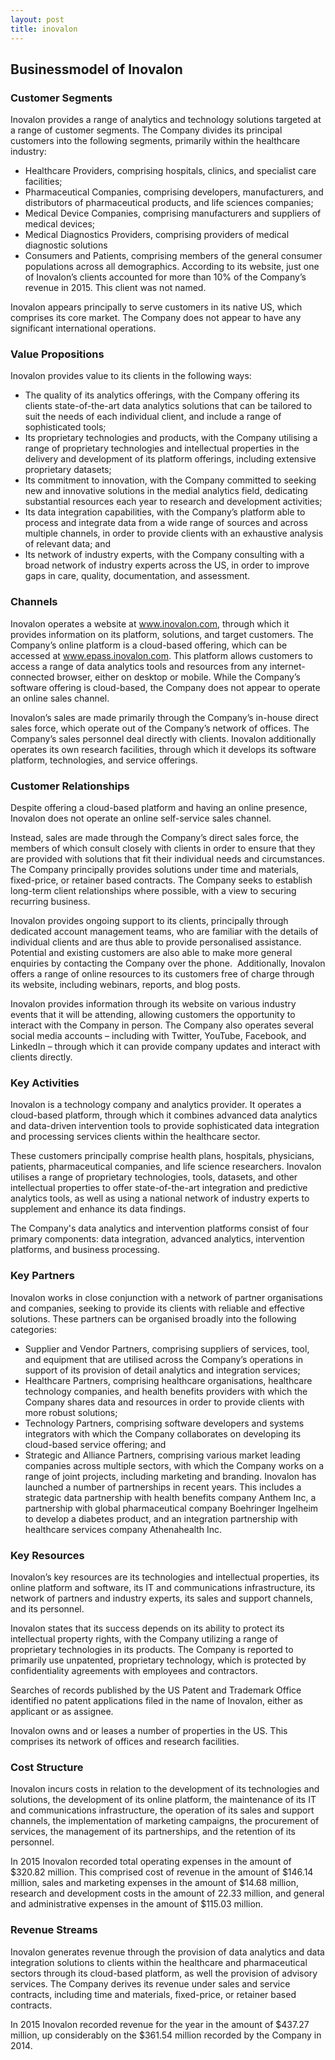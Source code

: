 ```yaml
---
layout: post
title: inovalon
---
```


Businessmodel of Inovalon
--------------------------

### Customer Segments

Inovalon provides a range of analytics and technology solutions targeted at a range of customer segments. The Company divides its principal customers into the following segments, primarily within the healthcare industry:

 * Healthcare Providers, comprising hospitals, clinics, and specialist care facilities;
* Pharmaceutical Companies, comprising developers, manufacturers, and distributors of pharmaceutical products, and life sciences companies;
* Medical Device Companies, comprising manufacturers and suppliers of medical devices;
* Medical Diagnostics Providers, comprising providers of medical diagnostic solutions
* Consumers and Patients, comprising members of the general consumer populations across all demographics.
 According to its website, just one of Inovalon’s clients accounted for more than 10% of the Company’s revenue in 2015. This client was not named.

Inovalon appears principally to serve customers in its native US, which comprises its core market. The Company does not appear to have any significant international operations.

### Value Propositions

Inovalon provides value to its clients in the following ways:

 * The quality of its analytics offerings, with the Company offering its clients state-of-the-art data analytics solutions that can be tailored to suit the needs of each individual client, and include a range of sophisticated tools;
* Its proprietary technologies and products, with the Company utilising a range of proprietary technologies and intellectual properties in the delivery and development of its platform offerings, including extensive proprietary datasets;
* Its commitment to innovation, with the Company committed to seeking new and innovative solutions in the medial analytics field, dedicating substantial resources each year to research and development activities;
* Its data integration capabilities, with the Company’s platform able to process and integrate data from a wide range of sources and across multiple channels, in order to provide clients with an exhaustive analysis of relevant data; and
* Its network of industry experts, with the Company consulting with a broad network of industry experts across the US, in order to improve gaps in care, quality, documentation, and assessment.
 ### Channels

Inovalon operates a website at www.inovalon.com, through which it provides information on its platform, solutions, and target customers. The Company’s online platform is a cloud-based offering, which can be accessed at www.epass.inovalon.com. This platform allows customers to access a range of data analytics tools and resources from any internet-connected browser, either on desktop or mobile. While the Company’s software offering is cloud-based, the Company does not appear to operate an online sales channel.

Inovalon’s sales are made primarily through the Company’s in-house direct sales force, which operate out of the Company’s network of offices. The Company’s sales personnel deal directly with clients. Inovalon additionally operates its own research facilities, through which it develops its software platform, technologies, and service offerings.

### Customer Relationships

Despite offering a cloud-based platform and having an online presence, Inovalon does not operate an online self-service sales channel.

Instead, sales are made through the Company’s direct sales force, the members of which consult closely with clients in order to ensure that they are provided with solutions that fit their individual needs and circumstances. The Company principally provides solutions under time and materials, fixed-price, or retainer based contracts. The Company seeks to establish long-term client relationships where possible, with a view to securing recurring business.

Inovalon provides ongoing support to its clients, principally through dedicated account management teams, who are familiar with the details of individual clients and are thus able to provide personalised assistance. Potential and existing customers are also able to make more general enquiries by contacting the Company over the phone.  Additionally, Inovalon offers a range of online resources to its customers free of charge through its website, including webinars, reports, and blog posts.

Inovalon provides information through its website on various industry events that it will be attending, allowing customers the opportunity to interact with the Company in person. The Company also operates several social media accounts – including with Twitter, YouTube, Facebook, and LinkedIn – through which it can provide company updates and interact with clients directly.

### Key Activities

Inovalon is a technology company and analytics provider. It operates a cloud-based platform, through which it combines advanced data analytics and data-driven intervention tools to provide sophisticated data integration and processing services clients within the healthcare sector.

These customers principally comprise health plans, hospitals, physicians, patients, pharmaceutical companies, and life science researchers. Inovalon utilises a range of proprietary technologies, tools, datasets, and other intellectual properties to offer state-of-the-art integration and predictive analytics tools, as well as using a national network of industry experts to supplement and enhance its data findings.

The Company's data analytics and intervention platforms consist of four primary components: data integration, advanced analytics, intervention platforms, and business processing.

### Key Partners

Inovalon works in close conjunction with a network of partner organisations and companies, seeking to provide its clients with reliable and effective solutions. These partners can be organised broadly into the following categories:

 * Supplier and Vendor Partners, comprising suppliers of services, tool, and equipment that are utilised across the Company’s operations in support of its provision of detail analytics and integration services;
* Healthcare Partners, comprising healthcare organisations, healthcare technology companies, and health benefits providers with which the Company shares data and resources in order to provide clients with more robust solutions;
* Technology Partners, comprising software developers and systems integrators with which the Company collaborates on developing its cloud-based service offering; and
* Strategic and Alliance Partners, comprising various market leading companies across multiple sectors, with which the Company works on a range of joint projects, including marketing and branding.
 Inovalon has launched a number of partnerships in recent years. This includes a strategic data partnership with health benefits company Anthem Inc, a partnership with global pharmaceutical company Boehringer Ingelheim to develop a diabetes product, and an integration partnership with healthcare services company Athenahealth Inc.

### Key Resources

Inovalon’s key resources are its technologies and intellectual properties, its online platform and software, its IT and communications infrastructure, its network of partners and industry experts, its sales and support channels, and its personnel.

Inovalon states that its success depends on its ability to protect its intellectual property rights, with the Company utilizing a range of proprietary technologies in its products. The Company is reported to primarily use unpatented, proprietary technology, which is protected by confidentiality agreements with employees and contractors.

Searches of records published by the US Patent and Trademark Office identified no patent applications filed in the name of Inovalon, either as applicant or as assignee.

Inovalon owns and or leases a number of properties in the US. This comprises its network of offices and research facilities.

### Cost Structure

Inovalon incurs costs in relation to the development of its technologies and solutions, the development of its online platform, the maintenance of its IT and communications infrastructure, the operation of its sales and support channels, the implementation of marketing campaigns, the procurement of services, the management of its partnerships, and the retention of its personnel.

In 2015 Inovalon recorded total operating expenses in the amount of $320.82 million. This comprised cost of revenue in the amount of $146.14 million, sales and marketing expenses in the amount of $14.68 million, research and development costs in the amount of 22.33 million, and general and administrative expenses in the amount of $115.03 million.

### Revenue Streams

Inovalon generates revenue through the provision of data analytics and data integration solutions to clients within the healthcare and pharmaceutical sectors through its cloud-based platform, as well the provision of advisory services. The Company derives its revenue under sales and service contracts, including time and materials, fixed-price, or retainer based contracts.

In 2015 Inovalon recorded revenue for the year in the amount of $437.27 million, up considerably on the $361.54 million recorded by the Company in 2014.
